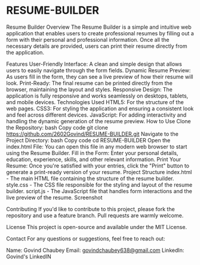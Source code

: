 # RESUME-BUILDER
Resume Builder
Overview
The Resume Builder is a simple and intuitive web application that enables users to create professional resumes by filling out a form with their personal and professional information. Once all the necessary details are provided, users can print their resume directly from the application.

Features
User-Friendly Interface: A clean and simple design that allows users to easily navigate through the form fields.
Dynamic Resume Preview: As users fill in the form, they can see a live preview of how their resume will look.
Print-Ready: The final resume can be printed directly from the browser, maintaining the layout and styles.
Responsive Design: The application is fully responsive and works seamlessly on desktops, tablets, and mobile devices.
Technologies Used
HTML5: For the structure of the web pages.
CSS3: For styling the application and ensuring a consistent look and feel across different devices.
JavaScript: For adding interactivity and handling the dynamic generation of the resume preview.
How to Use
Clone the Repository:
bash
Copy code
git clone https://github.com/2602Govind/RESUME-BUILDER.git
Navigate to the Project Directory:
bash
Copy code
cd RESUME-BUILDER
Open the index.html File:
You can open this file in any modern web browser to start using the Resume Builder.
Fill in the Form:
Enter your personal details, education, experience, skills, and other relevant information.
Print Your Resume:
Once you're satisfied with your entries, click the "Print" button to generate a print-ready version of your resume.
Project Structure
index.html - The main HTML file containing the structure of the resume builder.
style.css - The CSS file responsible for the styling and layout of the resume builder.
script.js - The JavaScript file that handles form interactions and the live preview of the resume.
Screenshot

Contributing
If you'd like to contribute to this project, please fork the repository and use a feature branch. Pull requests are warmly welcome.

License
This project is open-source and available under the MIT License.

Contact
For any questions or suggestions, feel free to reach out:

Name: Govind Chaubey
Email: govindchaubey638@gmail.com
LinkedIn: Govind's LinkedIN
